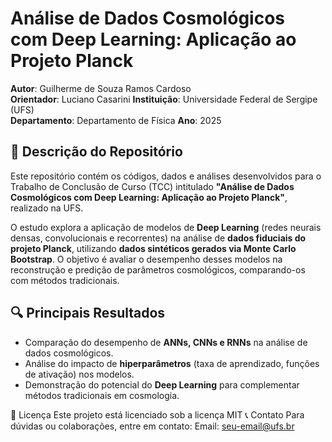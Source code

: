 # Análise de Dados Cosmológicos com Deep Learning: Aplicação ao Projeto Planck  

**Autor**: Guilherme de Souza Ramos Cardoso  
**Orientador**: Luciano Casarini 
**Instituição**: Universidade Federal de Sergipe (UFS)  
**Departamento**: Departamento de Física
**Ano**: 2025

## 📌 Descrição do Repositório  

Este repositório contém os códigos, dados e análises desenvolvidos para o Trabalho de Conclusão de Curso (TCC) intitulado **"Análise de Dados Cosmológicos com Deep Learning: Aplicação ao Projeto Planck"**, realizado na UFS.  

O estudo explora a aplicação de modelos de **Deep Learning** (redes neurais densas, convolucionais e recorrentes) na análise de **dados fiduciais do projeto Planck**, utilizando **dados sintéticos gerados via Monte Carlo Bootstrap**. O objetivo é avaliar o desempenho desses modelos na reconstrução e predição de parâmetros cosmológicos, comparando-os com métodos tradicionais.  


## 🔍 Principais Resultados  

- Comparação do desempenho de **ANNs, CNNs e RNNs** na análise de dados cosmológicos.  
- Análise do impacto de **hiperparâmetros** (taxa de aprendizado, funções de ativação) nos modelos.  
- Demonstração do potencial do **Deep Learning** para complementar métodos tradicionais em cosmologia.  


📜 Licença
Este projeto está licenciado sob a licença MIT
📞 Contato
Para dúvidas ou colaborações, entre em contato:
Email: seu-email@ufs.br
